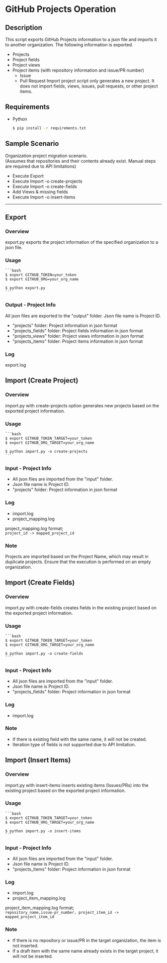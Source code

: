 # GitHub Projects Operation

## Description
This script exports GitHub Projects information to a json file and imports it to another organization.
The following information is exported.
- Projects
- Project fields
- Project views
- Project items (with repository information and issue/PR number)
    - Issue
    - Pull Request
Import project script only generates a new project. It does not import fields, views, issues, pull requests, or other project items.

## Requirements
- Python
    ```bash
    $ pip install -r requirements.txt
    ```

## Sample Scenario
Organization project migration scenario. 
<br>(Assumes that repositories and their contents already exist. Manual steps are required due to API limitations)
- Execute Export
- Execute Import -o create-projects
- Execute Import -o create-fields
- Add Views & missing fields
- Execute Import -o insert-items
  
---
## Export

### Overview
export.py exports the project information of the specified organization to a json file.

### Usage
    
    ```bash
    $ export GITHUB_TOKEN=your_token
    $ export GITHUB_ORG=your_org_name

    $ python export.py
    ```

### Output - Project Info
All json files are exported to the "output" folder.
Json file name is Project ID.
- "projects" folder: Project information in json format
- "projects_fields" folder: Project fields information in json format
- "projects_views" folder: Project views information in json format
- "projects_items" folder: Project items information in json format

### Log
export.log

## Import (Create Project)

### Overview
import.py with create-projects option generates new projects based on the exported project information.

### Usage
    
    ```bash
    $ export GITHUB_TOKEN_TARGET=your_token
    $ export GITHUB_ORG_TARGET=your_org_name

    $ python import.py -o create-projects
    ```
### Input - Project Info
- All json files are imported from the "input" folder.
- Json file name is Project ID.
- "projects" folder: Project information in json format

### Log
- import.log
- project_mapping.log

project_mapping.log format;<br>
`project_id -> mapped_project_id`

### Note
Projects are imported based on the Project Name, which may result in duplicate projects. Ensure that the execution is performed on an empty organization.

## Import (Create Fields)

### Overview
import.py with create-fields creates fields in the existing project based on the exported project information.

### Usage
    
    ```bash
    $ export GITHUB_TOKEN_TARGET=your_token
    $ export GITHUB_ORG_TARGET=your_org_name

    $ python import.py -o create-fields
    ```
### Input - Project Info
- All json files are imported from the "input" folder.
- Json file name is Project ID.
- "projects_fields" folder: Project information in json format

### Log
- import.log

### Note
- If there is existing field with the same name, it will not be created.
- Iteration type of fields is not supported due to API limitation.

## Import (Insert Items)

### Overview
import.py with insert-items inserts existing items (Issues/PRs) into the existing project based on the exported project information.

### Usage
    
    ```bash
    $ export GITHUB_TOKEN_TARGET=your_token
    $ export GITHUB_ORG_TARGET=your_org_name

    $ python import.py -o insert-items
    ```
### Input - Project Info
- All json files are imported from the "input" folder.
- Json file name is Project ID.
- "projects_items" folder: Project information in json format

### Log
- import.log
- project_item_mapping.log

project_item_mapping.log format;<br>
`repository_name,issue-pr_number, project_item_id -> mapped_project_item_id`

### Note
- If there is no repository or issue/PR in the target organization, the item is not inserted.
- If a draft item with the same name already exists in the target project, it will not be inserted.


